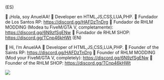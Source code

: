 (ES)

👋 ¡Hola, soy AnuelAA!
👀 Developer en HTML,JS,CSS,LUA,PHP.
👑 Fundador de Los Santos RP: https://discord.gg/HAFDzTnDrg
🐌 Fundador de RHLM MODDING (Modea tu FiveM/GTA V, completamente): https://discord.gg/6N9zfSgENw
👑 Fundador de RHLM SHOP: https://discord.gg/TCnp46kHWt
(EN)

👋 Hi, I’m AnuelAA
👀 Developer of HTML,JS,CSS,LUA,PHP.
👑 Founder of the Saints RP: https://discord.gg/HAFDzTnDrg
🐌 Founder of RHLM MODDING (Mod your FiveM/GTA V, completely): https://discord.gg/6N9zfSgENw
👑 Founder of the RHLM SHOP: https://discord.gg/TCnp46kHWt

![](https://camo.githubusercontent.com/7df417386666b23e904b7b3b33d12619e717771f7d6bd295e08a4c388754fbc4/68747470733a2f2f6769746875622d726561646d652d73746174732e76657263656c2e6170702f6170692f746f702d6c616e67732f3f757365726e616d653d6775696c6c65727038266c61796f75743d636f6d70616374)

<!---
RHLM-SCRIPTS/RHLM-SCRIPTS is a ✨ special ✨ repository because its `README.md` (this file) appears on your GitHub profile.
You can click the Preview link to take a look at your changes.
--->
